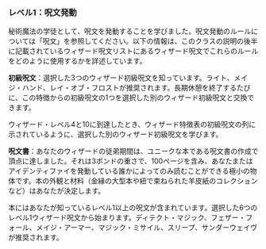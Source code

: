 ### レベル1：呪文発動

秘術魔法の学徒として、呪文を発動することを学びました。呪文発動のルールについては「呪文」を参照してください。以下の情報は、このクラスの説明の後半に記載されているウィザード呪文リストにあるウィザード呪文でこれらのルールをどのように使用するかを詳述しています。

**初級呪文**：選択した3つのウィザード初級呪文を知っています。ライト、メイジ・ハンド、レイ・オブ・フロストが推奨されます。長期休憩を終了するたびに、この特徴からの初級呪文の1つを選択した別のウィザード初級呪文と交換できます。

ウィザード・レベル4と10に到達したとき、ウィザード特徴表の初級呪文の列に示されているように、選択した別のウィザード初級呪文を学びます。

**呪文書**：あなたのウィザードの徒弟期間は、ユニークな本である呪文書の作成で頂点に達しました。それは3ポンドの重さで、100ページを含み、あなたまたはアイデンティファイを発動している誰かによってのみ読むことができる極小の物体です。本の外観と材料（金縁の大型本や紐で束ねられた羊皮紙のコレクションなど）はあなたが決定します。

本にはあなたが知っているレベル1以上の呪文が含まれています。選択した6つのレベル1ウィザード呪文から始まります。ディテクト・マジック、フェザー・フォール、メイジ・アーマー、マジック・ミサイル、スリープ、サンダーウェイヴが推奨されます。
